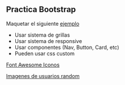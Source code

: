 ## Practica Bootstrap

Maquetar el siguiente [ejemplo](http://gambolthemes.net/workwise-new/profiles.html)

- Usar sistema de grillas
- Usar sistema de responsive
- Usar componentes (Nav, Button, Card, etc)
- Pueden usar css custom

[Font Awesome Iconos](https://cdnjs.cloudflare.com/ajax/libs/font-awesome/5.11.2/css/all.css)

[Imagenes de usuarios random](https://pravatar.cc/)
